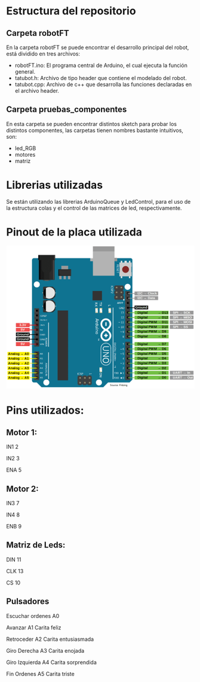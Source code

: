 # Estructura del repositorio

## Carpeta robotFT
En la carpeta robotFT se puede encontrar el desarrollo principal del robot, está dividido en tres archivos:
* robotFT.ino: El programa central de Arduino, el cual ejecuta la función general.
* tatubot.h: Archivo de tipo header que contiene el modelado del robot.
* tatubot.cpp: Archivo de c++ que desarrolla las funciones declaradas en el archivo header.

## Carpeta pruebas_componentes
En esta carpeta se pueden encontrar distintos sketch para probar los distintos componentes, las carpetas tienen nombres bastante intuitivos, son:

* led_RGB
* motores
* matriz

# Librerias utilizadas
Se están utilizando las librerias ArduinoQueue y LedControl, para el uso de la estructura colas y el control de las matrices de led, respectivamente.

# Pinout de la placa utilizada
![Arduino Uno Pinout](/assets/uno_pinout.png)

# Pins utilizados:

## Motor 1: 

IN1 2

IN2 3

ENA 5

## Motor 2:

IN3 7

IN4 8

ENB 9

## Matriz de Leds:

DIN 11 

CLK 13 

CS 10

## Pulsadores

Escuchar ordenes A0 

Avanzar          A1  Carita feliz

Retroceder       A2  Carita entusiasmada

Giro Derecha     A3  Carita enojada

Giro Izquierda   A4  Carita sorprendida

Fin Ordenes      A5  Carita triste
